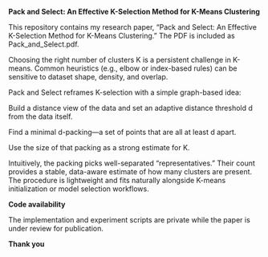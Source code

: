 **Pack and Select: An Effective K-Selection Method for K-Means Clustering**

This repository contains my research paper, “Pack and Select: An Effective K-Selection Method for K-Means Clustering.”
The PDF is included as Pack_and_Select.pdf.

Choosing the right number of clusters K is a persistent challenge in K-means. Common heuristics (e.g., elbow or index-based rules) can be sensitive to dataset shape, density, and overlap.

Pack and Select reframes K-selection with a simple graph-based idea:

Build a distance view of the data and set an adaptive distance threshold d from the data itself.

Find a minimal d-packing—a set of points that are all at least d apart.

Use the size of that packing as a strong estimate for K.

Intuitively, the packing picks well-separated “representatives.” Their count provides a stable, data-aware estimate of how many clusters are present. The procedure is lightweight and fits naturally alongside K-means initialization or model selection workflows.

**Code availability**

The implementation and experiment scripts are private while the paper is under review for publication. 

**Thank you**

